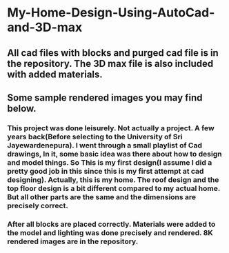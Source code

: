 # My-Home-Design-Using-AutoCad-and-3D-max

## All cad files with blocks and purged cad file is in the repository. The 3D max file is also included with added materials.

## Some sample rendered images you may find below. 

### This project was done leisurely. Not actually a project. A few years back(Before selecting to the University of Sri Jayewardenepura). I went through a small playlist of Cad drawings, In it, some basic idea was there about how to design and model things. So This is my first design(I assume I did a pretty good job in this since this is my first attempt at cad designing). Actually, this is my home. The roof design and the top floor design is a bit different compared to my actual home. But all other parts are the same and the dimensions are precisely correct. 

### After all blocks are placed correctly. Materials were added to the model and lighting was done precisely and rendered. 8K rendered images are in the repository.
